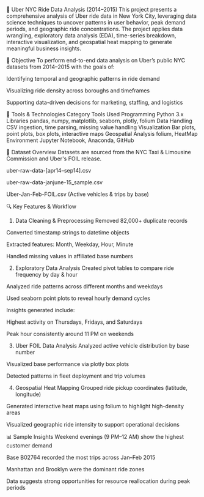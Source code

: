 🚖 Uber NYC Ride Data Analysis (2014–2015)
This project presents a comprehensive analysis of Uber ride data in New York City, leveraging data science techniques to uncover patterns in user behavior, peak demand periods, and geographic ride concentrations. The project applies data wrangling, exploratory data analysis (EDA), time-series breakdown, interactive visualization, and geospatial heat mapping to generate meaningful business insights.

📌 Objective
To perform end-to-end data analysis on Uber’s public NYC datasets from 2014–2015 with the goals of:

Identifying temporal and geographic patterns in ride demand

Visualizing ride density across boroughs and timeframes

Supporting data-driven decisions for marketing, staffing, and logistics

🧰 Tools & Technologies
Category	Tools Used
Programming	Python 3.x
Libraries	pandas, numpy, matplotlib, seaborn, plotly, folium
Data Handling	CSV ingestion, time parsing, missing value handling
Visualization	Bar plots, point plots, box plots, interactive maps
Geospatial Analysis	folium, HeatMap
Environment	Jupyter Notebook, Anaconda, GitHub

📁 Dataset Overview
Datasets are sourced from the NYC Taxi & Limousine Commission and Uber's FOIL release.

uber-raw-data-[apr14–sep14].csv

uber-raw-data-janjune-15_sample.csv

Uber-Jan-Feb-FOIL.csv (Active vehicles & trips by base)

🔍 Key Features & Workflow
1. Data Cleaning & Preprocessing
Removed 82,000+ duplicate records

Converted timestamp strings to datetime objects

Extracted features: Month, Weekday, Hour, Minute

Handled missing values in affiliated base numbers

2. Exploratory Data Analysis
Created pivot tables to compare ride frequency by day & hour

Analyzed ride patterns across different months and weekdays

Used seaborn point plots to reveal hourly demand cycles

Insights generated include:

Highest activity on Thursdays, Fridays, and Saturdays

Peak hour consistently around 11 PM on weekends

3. Uber FOIL Data Analysis
Analyzed active vehicle distribution by base number

Visualized base performance via plotly box plots

Detected patterns in fleet deployment and trip volumes

4. Geospatial Heat Mapping
Grouped ride pickup coordinates (latitude, longitude)

Generated interactive heat maps using folium to highlight high-density areas

Visualized geographic ride intensity to support operational decisions

📊 Sample Insights
Weekend evenings (9 PM–12 AM) show the highest customer demand

Base B02764 recorded the most trips across Jan–Feb 2015

Manhattan and Brooklyn were the dominant ride zones

Data suggests strong opportunities for resource reallocation during peak periods
